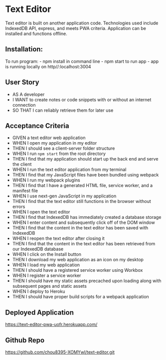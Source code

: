 # Text Editor

Text editor is built on another application code. Technologies used include IndexedDB API, express, and meets PWA criteria. Application can be installed and functions offline. 

## Installation:
To run program:
    - npm install in command line
    - npm start to run app
    - app is running locally on http//:localhost:3004

## User Story

- AS A developer
- I WANT to create notes or code snippets with or without an internet connection
- SO THAT I can reliably retrieve them for later use

## Acceptance Criteria

- GIVEN a text editor web application
- WHEN I open my application in my editor
- THEN I should see a client-server folder structure
- WHEN I run `npm start` from the root directory
- THEN I find that my application should start up the back end and serve the client
- WHEN I run the text editor application from my terminal
- THEN I find that my JavaScript files have been bundled using webpack
- WHEN I run my webpack plugins
- THEN I find that I have a generated HTML file, service worker, and a manifest file
- WHEN I use next-gen JavaScript in my application
- THEN I find that the text editor still functions in the browser without errors
- WHEN I open the text editor
- THEN I find that IndexedDB has immediately created a database storage
- WHEN I enter content and subsequently click off of the DOM window
- THEN I find that the content in the text editor has been saved with IndexedDB
- WHEN I reopen the text editor after closing it
- THEN I find that the content in the text editor has been retrieved from our IndexedDB database
- WHEN I click on the Install button
- THEN I download my web application as an icon on my desktop
- WHEN I load my web application
- THEN I should have a registered service worker using Workbox
- WHEN I register a service worker
- THEN I should have my static assets precached upon loading along with subsequent pages and static assets
- WHEN I deploy to Heroku
- THEN I should have proper build scripts for a webpack application

## Deployed Application

https://text-editor-pwa-uofr.herokuapp.com/

## Github Repo

https://github.com/chou8395-XOMYwl/text-editor.git

